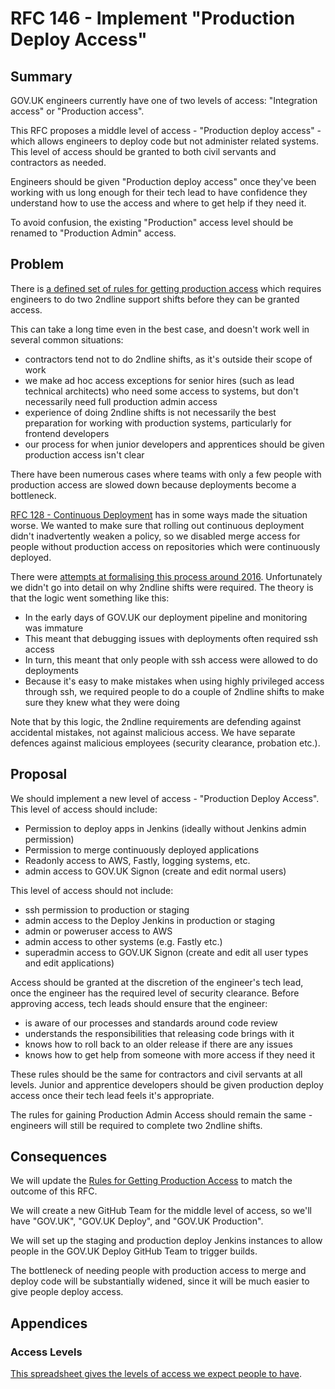# RFC 146 - Implement "Production Deploy Access"

## Summary

GOV.UK engineers currently have one of two levels of access: "Integration access" or "Production access".

This RFC proposes a middle level of access - "Production deploy access" - which allows engineers to deploy code but not administer related systems. This level of access should be granted to both civil servants and contractors as needed.

Engineers should be given "Production deploy access" once they've been working with us long enough for their tech lead to have confidence they understand how to use the access and where to get help if they need it.

To avoid confusion, the existing "Production" access level should be renamed to "Production Admin" access.

## Problem

There is [a defined set of rules for getting production access](https://docs.publishing.service.gov.uk/manual/rules-for-getting-production-access.html) which requires engineers to do two 2ndline support shifts before they can be granted access.

This can take a long time even in the best case, and doesn't work well in several common situations:

- contractors tend not to do 2ndline shifts, as it's outside their scope of work
- we make ad hoc access exceptions for senior hires (such as lead technical architects) who need some access to systems, but don't necessarily need full production admin access
- experience of doing 2ndline shifts is not necessarily the best preparation for working with production systems, particularly for frontend developers
- our process for when junior developers and apprentices should be given production access isn't clear

There have been numerous cases where teams with only a few people with production access are slowed down because deployments become a bottleneck.

[RFC 128 - Continuous Deployment](https://github.com/alphagov/govuk-rfcs/blob/main/rfc-128-continuous-deployment.md) has in some ways made the situation worse. We wanted to make sure that rolling out continuous deployment didn't inadvertently weaken a policy, so we disabled merge access for people without production access on repositories which were continuously deployed.

There were [attempts at formalising this process around 2016](https://docs.google.com/document/d/1lo1JAkFIeWrIl-7bzkzps8rYi2hscV6IOpDzc8dhFLs/edit#). Unfortunately we didn't go into detail on why 2ndline shifts were required. The theory is that the logic went something like this:

- In the early days of GOV.UK our deployment pipeline and monitoring was immature
- This meant that debugging issues with deployments often required ssh access
- In turn, this meant that only people with ssh access were allowed to do deployments
- Because it's easy to make mistakes when using highly privileged access through ssh, we required people to do a couple of 2ndline shifts to make sure they knew what they were doing

Note that by this logic, the 2ndline requirements are defending against accidental mistakes, not against malicious access. We have separate defences against malicious employees (security clearance, probation etc.).

## Proposal

We should implement a new level of access - "Production Deploy Access". This level of access should include:

- Permission to deploy apps in Jenkins (ideally without Jenkins admin permission)
- Permission to merge continuously deployed applications
- Readonly access to AWS, Fastly, logging systems, etc.
- admin access to GOV.UK Signon (create and edit normal users)

This level of access should not include:

- ssh permission to production or staging
- admin access to the Deploy Jenkins in production or staging
- admin or poweruser access to AWS
- admin access to other systems (e.g. Fastly etc.)
- superadmin access to GOV.UK Signon (create and edit all user types and edit applications)

Access should be granted at the discretion of the engineer's tech lead, once the engineer has the required level of security clearance. Before approving access, tech leads should ensure that the engineer:

- is aware of our processes and standards around code review
- understands the responsibilities that releasing code brings with it
- knows how to roll back to an older release if there are any issues
- knows how to get help from someone with more access if they need it

These rules should be the same for contractors and civil servants at all levels. Junior and apprentice developers should be given production deploy access once their tech lead feels it's appropriate.

The rules for gaining Production Admin Access should remain the same - engineers will still be required to complete two 2ndline shifts.

## Consequences

We will update the [Rules for Getting Production Access](https://docs.publishing.service.gov.uk/manual/rules-for-getting-production-access.html) to match the outcome of this RFC.

We will create a new GitHub Team for the middle level of access, so we'll have "GOV.UK", "GOV.UK Deploy", and "GOV.UK Production".

We will set up the staging and production deploy Jenkins instances to allow people in the GOV.UK Deploy GitHub Team to trigger builds.

The bottleneck of needing people with production access to merge and deploy code will be substantially widened, since it will be much easier to give people deploy access.

## Appendices

### Access Levels

[This spreadsheet gives the levels of access we expect people to have](https://docs.google.com/spreadsheets/d/1oqy7tKpB8mHBhHQ9jAZu0NR0GKKZXOqtQGBKHYVnpmk/edit#gid=0).
